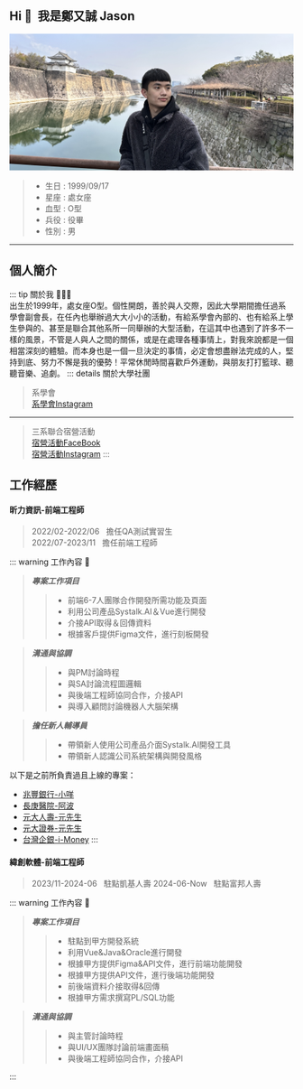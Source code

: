 ## Hi&nbsp;👋&nbsp;&nbsp;我是鄭又誠&nbsp;Jason
![](/me.jpg "Jason Zheng")
>- 生日&nbsp;:&nbsp;1999/09/17  
>- 星座&nbsp;:&nbsp;處女座   
>- 血型&nbsp;:&nbsp;O型
>- 兵役&nbsp;:&nbsp;役畢
>- 性別&nbsp;:&nbsp;男

---
## 個人簡介
::: tip 關於我&nbsp;🙋🏻‍♂️  
出生於1999年，處女座O型。個性開朗，善於與人交際，因此大學期間擔任過系學會副會長，在任內也舉辦過大大小小的活動，有給系學會內部的、也有給系上學生參與的、甚至是聯合其他系所一同舉辦的大型活動，在這其中也遇到了許多不一樣的風景，不管是人與人之間的關係，或是在處理各種事情上，對我來說都是一個相當深刻的體驗。而本身也是一個一旦決定的事情，必定會想盡辦法完成的人，堅持到底、努力不懈是我的優勢！平常休閒時間喜歡戶外運動，與朋友打打籃球、聽聽音樂、追劇。
::: details 關於大學社團
> 系學會  
[系學會Instagram](https://www.instagram.com/ttun1992/)  
---
> 三系聯合宿營活動  
[宿營活動FaceBook](https://www.facebook.com/profile.php?id=100066858687144)  
[宿營活動Instagram](https://www.instagram.com/toolman2.0/)
:::

## 工作經歷
#### 昕力資訊-前端工程師
> 2022/02-2022/06&nbsp;&nbsp;&nbsp;擔任QA測試實習生  
> 2022/07-2023/11&nbsp;&nbsp;&nbsp;擔任前端工程師

::: warning 工作內容&nbsp;💼  
> ***專案工作項目***
>> - 前端6-7人團隊合作開發所需功能及頁面
>> - 利用公司產品Systalk.AI＆Vue進行開發
>> - 介接API取得＆回傳資料
>> - 根據客戶提供Figma文件，進行刻板開發     

> ***溝通與協調***
>> - 與PM討論時程 
>> - 與SA討論流程圖邏輯
>> - 與後端工程師協同合作，介接API
>> - 與導入顧問討論機器人大腦架構  

> ***擔任新人輔導員***
>> - 帶領新人使用公司產品介面Systalk.AI開發工具
>> - 帶領新人認識公司系統架構與開發風格

以下是之前所負責過且上線的專案：  
- [兆豐銀行-小咩](https://megarobot.megabank.com.tw/?token=K1BojqLNcY9c3I8INPVYRfDxRmcMBD97LMP1iSoYy1LkRANTVRvCtmdW9By4SieDA1hGWkmCvoufZyv5T8Y9w01r2dSCRJZ5fk5zi0dXW1drmolcgo8r2rb%2FoJsuspZVRsv1uQ2BxZAKJ4Xsmgx8wGyhRGsH%2Bc04aWVOzAqlr%2BY%3D) 
- [長庚醫院-阿波](https://cghbotpglap.cgmh.org.tw/?token=pbvIleTKq8FvKY2vcmP8Ezl1D9sQGoLKYD90kqdUQ8CR0%2BD2N8u%2BWgWinWV1AM6lj%2BsdEN6n9F%2Fo%2BUBbESEfwiCbsSqB58VJttDbAvQTxwnnN4wI2aZ8%2F87tgU8SB8433OARx9LGwbKwUmbG9jO3pwQ3qZG9FhVFcEUXHXHOvmM%3D)   
- [元大人壽-元先生](https://aichat.yuantalife.com.tw/?token=QcvI17dSUOC2i9U12%2Bwav28D5zd0NcA8YJWNa45HbXzk9hUuDrJfiJKfFqojVpsLGY7UmFkAh0srszA3oYo0zD%2FuHMBT4kXRIvwUUkxvqqEfvrPAiJ%2Fcv3lfjnBssUSa0gMSD30xzpTWfZgi479LLySKmT%2BL3GN4aLvcKZilXmE%3D)  
- [元大證券-元先生](https://www.yuanta.com.tw/file-repository/content/aisuver/dist/index.html)  
- [台灣企銀-i-Money](https://camp.tbb.com.tw/i-money/home?deviceModeForBot=desktop&slideIndex=0&cptId=cptG0FL9i0Itm&time=1683690158343)
:::

#### 緯創軟體-前端工程師
> 2023/11-2024-06&nbsp;&nbsp;&nbsp;駐點凱基人壽
> 2024-06-Now&nbsp;&nbsp;&nbsp;駐點富邦人壽

::: warning 工作內容&nbsp;💼  
> ***專案工作項目***
>> - 駐點到甲方開發系統
>> - 利用Vue&Java&Oracle進行開發
>> - 根據甲方提供Figma&API文件，進行前端功能開發
>> - 根據甲方提供API文件，進行後端功能開發
>> - 前後端資料介接取得&回傳
>> - 根據甲方需求撰寫PL/SQL功能
   

> ***溝通與協調***
>> - 與主管討論時程 
>> - 與UI/UX團隊討論前端畫面稿
>> - 與後端工程師協同合作，介接API

:::
